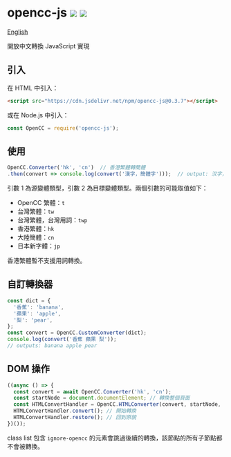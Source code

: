 # opencc-js [![](https://github.com/nk2028/opencc-js/workflows/Test/badge.svg)](https://github.com/nk2028/opencc-js/actions?query=workflow%3ATest) [![](https://data.jsdelivr.com/v1/package/npm/opencc-js/badge)](https://www.jsdelivr.com/package/npm/opencc-js)

[English](README-en.md)

開放中文轉換 JavaScript 實現

## 引入

在 HTML 中引入：

```html
<script src="https://cdn.jsdelivr.net/npm/opencc-js@0.3.7"></script>
```

或在 Node.js 中引入：

```javascript
const OpenCC = require('opencc-js');
```

## 使用

```javascript
OpenCC.Converter('hk', 'cn')  // 香港繁體轉簡體
.then(convert => console.log(convert('漢字，簡體字')));  // output: 汉字，简体字
```

引數 1 為源變體類型，引數 2 為目標變體類型。兩個引數的可能取值如下：

- OpenCC 繁體：`t`
- 台灣繁體：`tw`
- 台灣繁體，台灣用詞：`twp`
- 香港繁體：`hk`
- 大陸簡體：`cn`
- 日本新字體：`jp`

香港繁體暫不支援用詞轉換。

## 自訂轉換器

```javascript
const dict = {
  '香蕉': 'banana',
  '蘋果': 'apple',
  '梨': 'pear',
};
const convert = OpenCC.CustomConverter(dict);
console.log(convert('香蕉 蘋果 梨'));
// outputs: banana apple pear
```

## DOM 操作

```javascript
((async () => {
  const convert = await OpenCC.Converter('hk', 'cn');
  const startNode = document.documentElement; // 轉換整個頁面
  const HTMLConvertHandler = OpenCC.HTMLConverter(convert, startNode, 'zh-HK', 'zh-CN'); // 將所有 zh-HK 標籤轉為 zh-CN 標籤
  HTMLConvertHandler.convert(); // 開始轉換
  HTMLConvertHandler.restore(); // 回到原貌
})());
```

class list 包含 `ignore-opencc` 的元素會跳過後續的轉換，該節點的所有子節點都不會被轉換。
